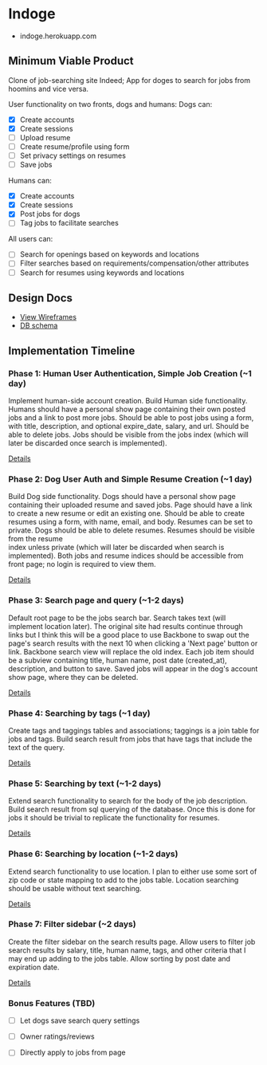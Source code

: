 # Indoge

- indoge.herokuapp.com

## Minimum Viable Product
Clone of job-searching site Indeed; App for doges to search for jobs from
hoomins and vice versa.

User functionality on two fronts, dogs and humans:
Dogs can:
- [x] Create accounts
- [x] Create sessions
- [ ] Upload resume
- [ ] Create resume/profile using form
- [ ] Set privacy settings on resumes
- [ ] Save jobs

Humans can:
- [x] Create accounts
- [x] Create sessions
- [x] Post jobs for dogs
- [ ] Tag jobs to facilitate searches

All users can:
- [ ] Search for openings based on keywords and locations
- [ ] Filter searches based on requirements/compensation/other attributes
- [ ] Search for resumes using keywords and locations

## Design Docs
* [View Wireframes][views]
* [DB schema][schema]

[views]: ./docs/views.md
[schema]: ./docs/schema.md

## Implementation Timeline

### Phase 1: Human User Authentication, Simple Job Creation (~1 day)
Implement human-side account creation. Build Human side functionality. Humans
should have a personal show page containing their own posted jobs and a link
to post more jobs. Should be able to post jobs using a form, with title,
description, and optional expire_date, salary, and url. Should be able to
delete jobs. Jobs should be visible from the jobs index (which will later be
discarded once search is implemented).

[Details][phase-one]

### Phase 2: Dog User Auth and Simple Resume Creation (~1 day)
Build Dog side functionality. Dogs should have a personal show page
containing their uploaded resume and saved jobs. Page should have a link to
create a new resume or edit an existing one. Should be able to create resumes
using a form, with name, email, and body. Resumes can be set to private. Dogs
should be able to delete resumes. Resumes should be visible from the resume  
index unless private (which will later be discarded when search is
implemented). Both jobs and resume indices should be accessible from front
page; no login is required to view them.

[Details][phase-two]

### Phase 3: Search page and query (~1-2 days)
Default root page to be the jobs search bar. Search takes text (will implement
location later). The original site had results continue through links but I
think this will be a good place to use Backbone to swap out the page's search
results with the next 10 when clicking a 'Next page' button or link. Backbone
search view will replace the old index. Each job item should be a subview
containing title, human name, post date (created_at), description, and button
to save. Saved jobs will appear in the dog's account show page, where they can
be deleted.

[Details][phase-three]

### Phase 4: Searching by tags (~1 day)
Create tags and taggings tables and associations; taggings is a join table for
jobs and tags. Build search result from jobs that have tags that include the
text of the query.

[Details][phase-four-five-six]

### Phase 5: Searching by text (~1-2 days)
Extend search functionality to search for the body of the job description.
Build search result from sql querying of the database. Once this is done for
jobs it should be trivial to replicate the functionality for resumes.

[Details][phase-four-five-six]

### Phase 6: Searching by location (~1-2 days)
Extend search functionality to use location. I plan to either use some sort of
zip code or state mapping to add to the jobs table. Location searching should
be usable without text searching.

[Details][phase-four-five-six]

### Phase 7: Filter sidebar (~2 days)
Create the filter sidebar on the search results page. Allow users to filter job
search results by salary, title, human name, tags, and other criteria that I
may end up adding to the jobs table. Allow sorting by post date and expiration
date.

[Details][phase-seven]

### Bonus Features (TBD)
- [ ] Let dogs save search query settings
- [ ] Owner ratings/reviews
- [ ] Directly apply to jobs from page


[phase-one]: ./docs/phases/phase1.md
[phase-two]: ./docs/phases/phase2.md
[phase-three]: ./docs/phases/phase3.md
[phase-four-five-six]: ./docs/phases/phase456.md
[phase-seven]: ./docs/phases/phase7.md
